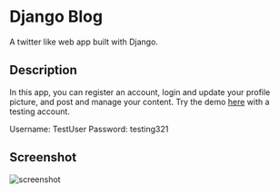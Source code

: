# Django Blog

A twitter like web app built with Django.

## Description

In this app, you can register an account, login and update your profile picture, and post and manage your content. Try the demo [here](https://quiet-escarpment-41189.herokuapp.com/) with a testing account.

Username: TestUser
Password: testing321

## Screenshot

![screenshot](https://github.com/HaochenQ/Django-blog/media/profile_pics/screenshot.png)
